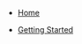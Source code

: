 * [Home](https://github.com/lmco/streamflow/wiki)

* [Getting Started](https://github.com/lmco/streamflow/wiki/Getting-Started)